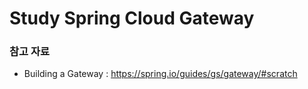 # Study Spring Cloud Gateway

### 참고 자료
- Building a Gateway : https://spring.io/guides/gs/gateway/#scratch
